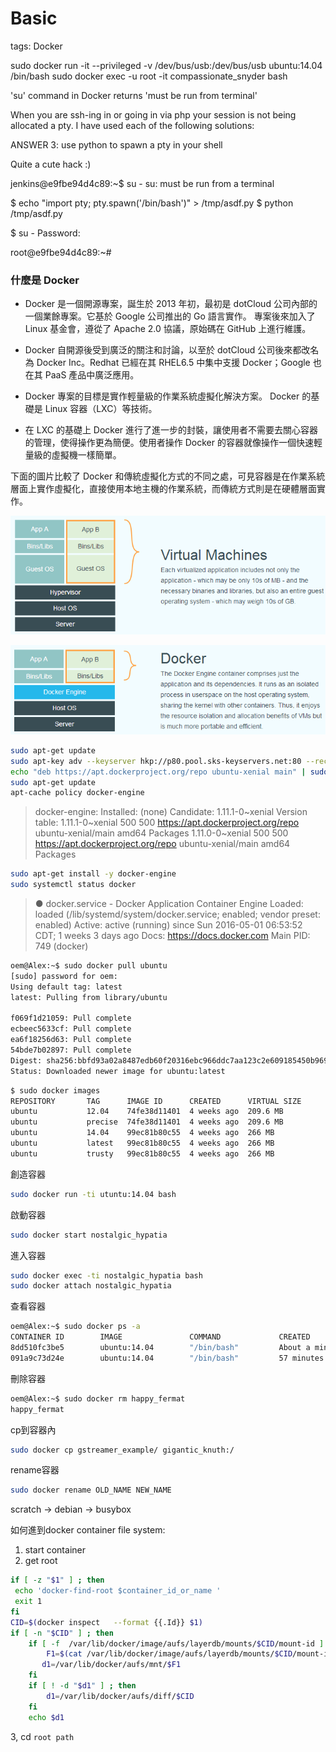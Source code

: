 # Basic

tags: Docker

<!--sec data-title="Introduction" data-id="1" data-nopdf="true" data-collapse=false ces-->

sudo docker run -it --privileged -v /dev/bus/usb:/dev/bus/usb ubuntu:14.04 /bin/bash
sudo docker exec -u root -it compassionate_snyder bash

'su' command in Docker returns 'must be run from terminal'

When you are ssh-ing in or going in via php your session is not being allocated a pty. I have used each of the following solutions:

ANSWER 3: use python to spawn a pty in your shell

Quite a cute hack :)

jenkins@e9fbe94d4c89:~$ su -
su: must be run from a terminal

$ echo "import pty; pty.spawn('/bin/bash')" > /tmp/asdf.py
$ python /tmp/asdf.py

$ su -
Password:

root@e9fbe94d4c89:~#

### 什麼是 Docker

- Docker 是一個開源專案，誕生於 2013 年初，最初是 dotCloud 公司內部的一個業餘專案。它基於 Google 公司推出的 Go 語言實作。 專案後來加入了 Linux 基金會，遵從了 Apache 2.0 協議，原始碼在 GitHub 上進行維護。

- Docker 自開源後受到廣泛的關注和討論，以至於 dotCloud 公司後來都改名為 Docker Inc。Redhat 已經在其 RHEL6.5 中集中支援 Docker；Google 也在其 PaaS 產品中廣泛應用。

- Docker 專案的目標是實作輕量級的作業系統虛擬化解決方案。 Docker 的基礎是 Linux 容器（LXC）等技術。

- 在 LXC 的基礎上 Docker 進行了進一步的封裝，讓使用者不需要去關心容器的管理，使得操作更為簡便。使用者操作 Docker 的容器就像操作一個快速輕量級的虛擬機一樣簡單。

下面的圖片比較了 Docker 和傳統虛擬化方式的不同之處，可見容器是在作業系統層面上實作虛擬化，直接使用本地主機的作業系統，而傳統方式則是在硬體層面實作。

![1](../images/1.png)

![2](../images/2.png)

<!--endsec-->

<!--sec data-title="How To Install and Use Docker on Ubuntu 16.04" data-id="2" data-nopdf="true" data-collapse=false ces-->

``` bash
sudo apt-get update
sudo apt-key adv --keyserver hkp://p80.pool.sks-keyservers.net:80 --recv-keys 58118E89F3A912897C070ADBF76221572C52609D
echo "deb https://apt.dockerproject.org/repo ubuntu-xenial main" | sudo tee /etc/apt/sources.list.d/docker.list
sudo apt-get update
apt-cache policy docker-engine
```

>docker-engine:
  Installed: (none)
  Candidate: 1.11.1-0~xenial
  Version table:
     1.11.1-0~xenial 500
        500 https://apt.dockerproject.org/repo ubuntu-xenial/main amd64 Packages
     1.11.0-0~xenial 500
        500 https://apt.dockerproject.org/repo ubuntu-xenial/main amd64 Packages

``` bash
sudo apt-get install -y docker-engine
sudo systemctl status docker
```

>● docker.service - Docker Application Container Engine
   Loaded: loaded (/lib/systemd/system/docker.service; enabled; vendor preset: enabled)
   Active: active (running) since Sun 2016-05-01 06:53:52 CDT; 1 weeks 3 days ago
     Docs: https://docs.docker.com
 Main PID: 749 (docker)

<!--endsec-->

<!--sec data-title="Install ubuntu" data-id="3" data-nopdf="true" data-collapse=false ces-->

``` bash
oem@Alex:~$ sudo docker pull ubuntu
[sudo] password for oem: 
Using default tag: latest
latest: Pulling from library/ubuntu

f069f1d21059: Pull complete 
ecbeec5633cf: Pull complete 
ea6f18256d63: Pull complete 
54bde7b02897: Pull complete 
Digest: sha256:bbfd93a02a8487edb60f20316ebc966ddc7aa123c2e609185450b96971020097
Status: Downloaded newer image for ubuntu:latest
```

<!--endsec-->

<!--sec data-title="列出本機映像檔" data-id="4" data-nopdf="true" data-collapse=false ces-->

``` bash
$ sudo docker images
REPOSITORY       TAG      IMAGE ID      CREATED      VIRTUAL SIZE
ubuntu           12.04    74fe38d11401  4 weeks ago  209.6 MB
ubuntu           precise  74fe38d11401  4 weeks ago  209.6 MB
ubuntu           14.04    99ec81b80c55  4 weeks ago  266 MB
ubuntu           latest   99ec81b80c55  4 weeks ago  266 MB
ubuntu           trusty   99ec81b80c55  4 weeks ago  266 MB
```

創造容器

``` bash
sudo docker run -ti utuntu:14.04 bash
```

啟動容器

``` bash
sudo docker start nostalgic_hypatia
```

進入容器

``` bash
sudo docker exec -ti nostalgic_hypatia bash
sudo docker attach nostalgic_hypatia
```

查看容器

``` bash
oem@Alex:~$ sudo docker ps -a
CONTAINER ID        IMAGE               COMMAND             CREATED              STATUS                          PORTS               NAMES
8dd510fc3be5        ubuntu:14.04        "/bin/bash"         About a minute ago   Exited (0) About a minute ago                       happy_fermat
091a9c73d24e        ubuntu:14.04        "/bin/bash"         57 minutes ago       Up 57 minutes                                       gigantic_knuth
```

刪除容器

``` bash
oem@Alex:~$ sudo docker rm happy_fermat
happy_fermat
```

cp到容器內

``` bash
sudo docker cp gstreamer_example/ gigantic_knuth:/
```

rename容器

``` bash
sudo docker rename OLD_NAME NEW_NAME
```

scratch -> debian -> busybox

如何進到docker container file system:
1. start container
2. get root 

``` bash
if [ -z "$1" ] ; then
 echo 'docker-find-root $container_id_or_name '
 exit 1
fi
CID=$(docker inspect   --format {{.Id}} $1)
if [ -n "$CID" ] ; then
    if [ -f  /var/lib/docker/image/aufs/layerdb/mounts/$CID/mount-id ] ; then
        F1=$(cat /var/lib/docker/image/aufs/layerdb/mounts/$CID/mount-id)
       d1=/var/lib/docker/aufs/mnt/$F1
    fi
    if [ ! -d "$d1" ] ; then
        d1=/var/lib/docker/aufs/diff/$CID
    fi
    echo $d1
```

3, cd `root path`

<!--endsec-->